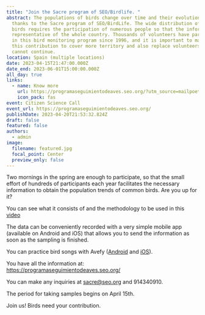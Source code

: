 ```yaml
---
title: "Join the Sacre program of SEO/Birdlife. "
abstract: The populations of birds change over time and their evolution is known
  thanks to the Sacre program of SEO/BirdLife. The wide distribution of common
  birds requires the participation of numerous people so that the information is
  representative of the whole country. Thousands of volunteers have participated
  in this bird monitoring program since 1996, and it is important to maintain
  this contribution to cover more territory and also replace volunteers who
  cannot continue.
location: Spain (multiple locations)
date: 2023-04-15T21:47:00.000Z
date_end: 2023-06-01T15:00:00.000Z
all_day: true
links:
  - name: Know more
    url: https://programaseguimientodeaves.seo.org/?utm_source=mailpoet&utm_medium=email&utm_campaign=participa-en-el-programa-sacre
    icon_pack: fas
event: Citizen Science Call
event_url: https://programaseguimientodeaves.seo.org/
publishDate: 2023-04-20T21:53:32.824Z
draft: false
featured: false
authors:
  - admin
image:
  filename: featured.jpg
  focal_point: Center
  preview_only: false
---
```

Two mornings in the spring are enough to participate, so that the small effort of hundreds of participants each year facilitates the necessary information to obtain the population trends of common birds. Are you up for it?

You can see what it consists of and the methodology to be used in this [video](https://www.youtube.com/watch?v=UU9v7ctJYRQ)

The data can be conveniently recorded with a very simple mobile app (available on Android and iOS) that allows you to send the information as soon as the sampling is finished.

You can practice bird songs with Avefy ([Android](https://seo.org/?mailpoet_router&endpoint=track&action=click&data=WyI2NDc3ODIiLCJiMTMzZWYiLCIyOTgiLCJhYWM4ZGE5NWRlNWUiLGZhbHNlXQ) and [iOS](https://seo.org/?mailpoet_router&endpoint=track&action=click&data=WyI2NDc3ODIiLCJiMTMzZWYiLCIyOTgiLCJlZTlmMzRiZThkODEiLGZhbHNlXQ)).

You have all the information at: https://programaseguimientodeaves.seo.org/

You can make any inquiries at sacre@seo.org and 914340910.

The period for taking samples begins on April 15th.

Join us! Birds need your contribution.
